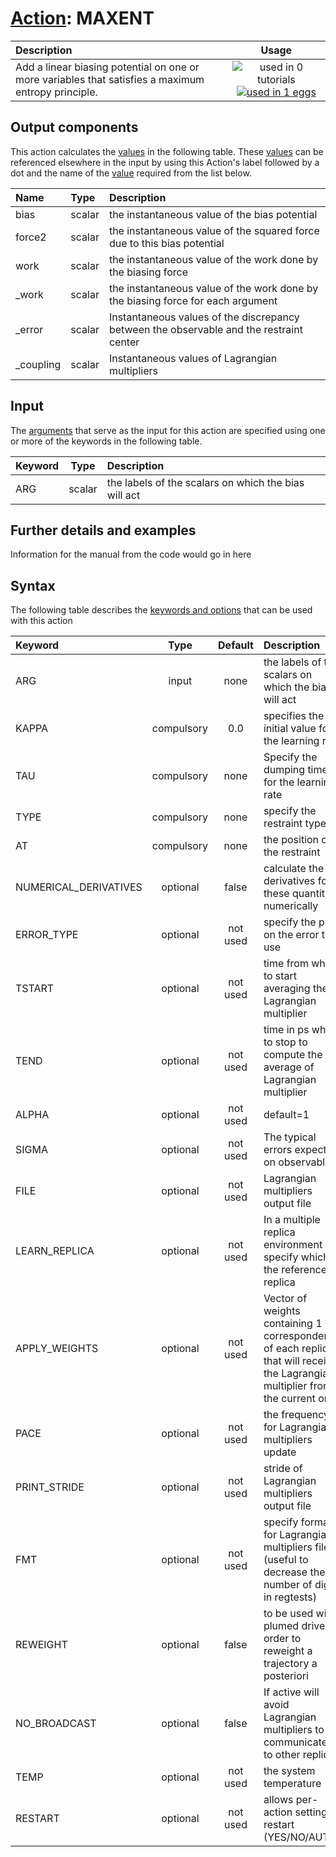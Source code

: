 # [Action](actions.md): MAXENT

| Description    | Usage |
|:--------|:--------:|
| Add a linear biasing potential on one or more variables that satisfies a maximum entropy principle. | ![used in 0 tutorials](https://img.shields.io/badge/tutorials-0-red.svg)[![used in 1 eggs](https://img.shields.io/badge/nest-1-green.svg)](https://www.plumed-nest.org/browse.html?search=MAXENT) | 

## Output components

This action calculates the [values](pecifying_arguments.html) in the following table.  These [values](pecifying_arguments.html) can be referenced elsewhere in the input by using this Action's label followed by a dot and the name of the [value](pecifying_arguments.html) required from the list below.

| Name | Type | Description |
|:-------|:-----|:-------|
| bias | scalar | the instantaneous value of the bias potential | 
| force2 | scalar | the instantaneous value of the squared force due to this bias potential | 
| work | scalar | the instantaneous value of the work done by the biasing force | 
| _work | scalar | the instantaneous value of the work done by the biasing force for each argument | 
| _error | scalar | Instantaneous values of the discrepancy between the observable and the restraint center | 
| _coupling | scalar | Instantaneous values of Lagrangian multipliers | 


## Input

The [arguments](specifying_arguments.html) that serve as the input for this action are specified using one or more of the keywords in the following table.

| Keyword |  Type | Description |
|:--------|:------:|:-----------|
| ARG | scalar | the labels of the scalars on which the bias will act |


## Further details and examples 
Information for the manual from the code would go in here 
## Syntax 
The following table describes the [keywords and options](parsing.md) that can be used with this action 

| Keyword | Type | Default | Description |
|:-------|:----:|:-------:|:-----------|
| ARG | input | none | the labels of the scalars on which the bias will act |
| KAPPA | compulsory | 0.0 |  specifies the initial value for the learning rate |
| TAU | compulsory | none | Specify the dumping time for the learning rate |
| TYPE | compulsory | none | specify the restraint type |
| AT | compulsory | none | the position of the restraint |
| NUMERICAL_DERIVATIVES | optional | false |  calculate the derivatives for these quantities numerically |
| ERROR_TYPE | optional | not used | specify the prior on the error to use |
| TSTART | optional | not used | time from where to start averaging the Lagrangian multiplier |
| TEND | optional | not used | time in ps where to stop to compute the average of Lagrangian multiplier |
| ALPHA | optional | not used | default=1 |
| SIGMA | optional | not used | The typical errors expected on observable |
| FILE | optional | not used | Lagrangian multipliers output file |
| LEARN_REPLICA | optional | not used | In a multiple replica environment specify which is the reference replica |
| APPLY_WEIGHTS | optional | not used | Vector of weights containing 1 in correspondence of each replica that will receive the Lagrangian multiplier from the current one |
| PACE | optional | not used | the frequency for Lagrangian multipliers update |
| PRINT_STRIDE | optional | not used | stride of Lagrangian multipliers output file |
| FMT | optional | not used | specify format for Lagrangian multipliers files (useful to decrease the number of digits in regtests) |
| REWEIGHT | optional | false |  to be used with plumed driver in order to reweight a trajectory a posteriori |
| NO_BROADCAST | optional | false |  If active will avoid Lagrangian multipliers to be communicated to other replicas |
| TEMP | optional | not used | the system temperature |
| RESTART | optional | not used | allows per-action setting of restart (YES/NO/AUTO) |
